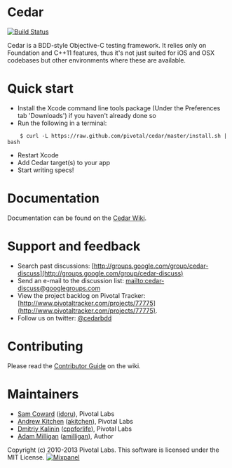 # Cedar

[![Build Status](https://travis-ci.org/pivotal/cedar.png?branch=master)](https://travis-ci.org/pivotal/cedar)

Cedar is a BDD-style Objective-C testing framework.  It relies only on Foundation and C++11 features, thus it's not just suited for iOS and OSX codebases but other environments where these are available.

# Quick start

* Install the Xcode command line tools package (Under the Preferences tab 'Downloads') if you haven't already done so
* Run the following in a terminal:

```
    $ curl -L https://raw.github.com/pivotal/cedar/master/install.sh | bash
```

* Restart Xcode
* Add Cedar target(s) to your app
* Start writing specs!

# Documentation

Documentation can be found on the [Cedar Wiki](https://github.com/pivotal/cedar/wiki).

# Support and feedback

* Search past discussions: [http://groups.google.com/group/cedar-discuss](http://groups.google.com/group/cedar-discuss)
* Send an e-mail to the discussion list: [mailto:cedar-discuss@googlegroups.com](mailto:cedar-discuss@googlegroups.com)
* View the project backlog on Pivotal Tracker: [http://www.pivotaltracker.com/projects/77775](http://www.pivotaltracker.com/projects/77775).
* Follow us on twitter: [@cedarbdd](http://twitter.com/cedarbdd)

# Contributing

Please read the [Contributor Guide](https://github.com/pivotal/cedar/wiki/Contributor-guide) on the wiki.

# Maintainers

* [Sam Coward](mailto:scoward@pivotallabs.com) ([idoru](http://github.com/idoru)), Pivotal Labs
* [Andrew Kitchen](mailto:akitchen@pivotallabs.com) ([akitchen](https://github.com/akitchen)), Pivotal Labs
* [Dmitriy Kalinin](mailto:dmitriy@pivotallabs.com) ([cppforlife](http://github.com/cppforlife)), Pivotal Labs
* [Adam Milligan](mailto:adam.milligan@alum.dartmouth.org) ([amilligan](http://github.com/amilligan)), Author

Copyright (c) 2010-2013 Pivotal Labs. This software is licensed under the MIT License. [![Mixpanel](https://api.mixpanel.com/track/?data=CXsiZXZlbnQiOiAiSG9tZSBWaXNpdCIsIA0KICAgIAkJInByb3BlcnRpZXMiOiB7ICAJDQogICAgICAgIAkidG9rZW4iOiAiNmJjZmE3MmQ5OGU2ZjdhZjFkNjQ3YWNmY2Q2NjMwNTEiICAgDQogICAgICAgICAgICAgICAgfQ0KICAgICAgICB9&ip=1&img=1)](http://mixpanel.com)
